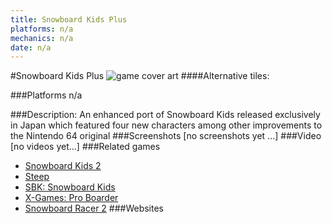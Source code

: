 ```yaml
---
title: Snowboard Kids Plus
platforms: n/a
mechanics: n/a
date: n/a
---
```

#Snowboard Kids Plus
![game cover art](//images.igdb.com/igdb/image/upload/t_cover_big/vhvi8ica63y3fl977uk3.jpg "Logo Title Text 1")
####Alternative tiles:

###Platforms
n/a

###Description:
An enhanced port of Snowboard Kids released exclusively in Japan which featured four new characters among other improvements to the Nintendo 64 original
###Screenshots
[no screenshots yet ...]
###Video
[no videos yet...]
###Related games
* [Snowboard Kids 2](/games/snowboard-kids-2-3343/)
* [Steep](/games/steep-19554/)
* [SBK: Snowboard Kids](/games/sbk-snowboard-kids-47725/)
* [X-Games: Pro Boarder](/games/x-games-pro-boarder-44844/)
* [Snowboard Racer 2](/games/snowboard-racer-2-70560/)
###Websites

